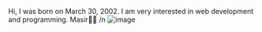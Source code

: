 Hi, I was born on March 30, 2002. I am very interested in web development and programming.
Masir💎🦂
/n
![image](https://user-images.githubusercontent.com/89536986/221436747-b6097a78-3078-4582-8b70-8f85ef68c5f4.png)

<!---
mohsnrj/mohsnrj is a ✨ special ✨ repository because its `README.md` (this file) appears on your GitHub profile.
You can click the Preview link to take a look at your changes.
--->
